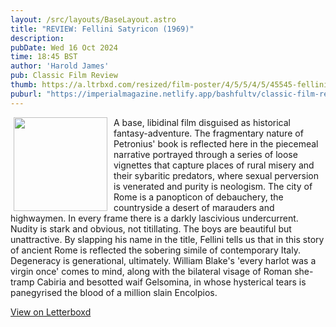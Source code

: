```yaml
---
layout: /src/layouts/BaseLayout.astro
title: "REVIEW: Fellini Satyricon (1969)"
description: 
pubDate: Wed 16 Oct 2024
time: 18:45 BST
author: 'Harold James'
pub: Classic Film Review
thumb: https://a.ltrbxd.com/resized/film-poster/4/5/5/4/5/45545-fellini-s-satyricon-0-2000-0-3000-crop.jpg?v=537393025e
puburl: "https://imperialmagazine.netlify.app/bashfultv/classic-film-review"
---
```

<img src="https://a.ltrbxd.com/resized/film-poster/4/5/5/4/5/45545-fellini-s-satyricon-0-2000-0-3000-crop.jpg?v=537393025e" style="width:150px;height:auto;float:left;padding-right:10px;padding-left:5px;">

A base, libidinal film disguised as historical fantasy-adventure. The fragmentary nature of Petronius' book is reflected here in the piecemeal narrative portrayed through a series of loose vignettes that capture places of rural misery and their sybaritic predators, where sexual perversion is venerated and purity is neologism. The city of Rome is a panopticon of debauchery, the countryside a desert of marauders and highwaymen. In every frame there is a darkly lascivious undercurrent. Nudity is stark and obvious, not titillating. The boys are beautiful but unattractive. By slapping his name in the title, Fellini tells us that in this story of ancient Rome is reflected the sobering simile of contemporary Italy. Degeneracy is generational, ultimately. William Blake's 'every harlot was a virgin once' comes to mind, along with the bilateral visage of Roman she-tramp Cabiria and besotted waif Gelsomina, in whose hysterical tears is panegyrised the blood of a million slain Encolpios.

<a href="https://letterboxd.com/for_you_bruce/film/fellini-satyricon/" target="_blank" rel="noopener noreferrer">View on Letterboxd</a>